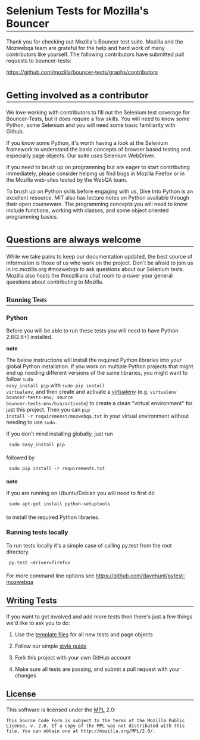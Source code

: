 <H1 STYLE="border-top: none; border-bottom: 1.10pt double #000000; border-left: none; border-right: none; padding-top: 0in; padding-bottom: 0.03in; padding-left: 0in; padding-right: 0in">
Selenium Tests for Mozilla's Bouncer</H1>
<P>Thank you for checking out Mozilla's Bouncer test suite. Mozilla
and the Mozwebqa team are grateful for the help and hard work of many
contributors like yourself. The following contributors have submitted
pull requests to bouncer-tests:</P>
<P><A HREF="https://github.com/mozilla/bouncer-tests/graphs/contributors">https://github.com/mozilla/bouncer-tests/graphs/contributors</A></P>
<H1 STYLE="border-top: none; border-bottom: 1px solid #000000; border-left: none; border-right: none; padding-top: 0in; padding-bottom: 0.03in; padding-left: 0in; padding-right: 0in">
<FONT SIZE=5>Getting involved as a contributor</FONT></H1>
<P>We love working with contributors to fill out the Selenium test
coverage for Bouncer-Tests, but it does require a few skills. You
will need to know some Python, some Selenium and you will need some
basic familiarity with Github. 
</P>
<P>If you know some Python, it's worth having a look at the Selenium
framework to understand the basic concepts of browser based testing
and especially page objects. Our suite uses Selenium WebDriver. 
</P>
<P>If you need to brush up on programming but are eager to start
contributing immediately, please consider helping us find bugs in
Mozilla Firefox or in the Mozilla web-sites tested by the WebQA team.
</P>
<P>To brush up on Python skills before engaging with us, Dive Into
Python is an excellent resource. MIT also has lecture notes on Python
available through their open courseware. The programming concepts you
will need to know include functions, working with classes, and some
object oriented programming basics. 
</P>
<H1 STYLE="border-top: none; border-bottom: 1px solid #000000; border-left: none; border-right: none; padding-top: 0in; padding-bottom: 0.03in; padding-left: 0in; padding-right: 0in">
<FONT SIZE=5>Questions are always welcome</FONT></H1>
<P>While we take pains to keep our documentation updated, the best
source of information is those of us who work on the project. Don't
be afraid to join us in irc.mozilla.org #mozwebqa to ask questions
about our Selenium tests. Mozilla also hosts the #mozillians chat
room to answer your general questions about contributing to Mozilla. 
</P>
<H2 CLASS="western" STYLE="border-top: none; border-bottom: 1px solid #000000; border-left: none; border-right: none; padding-top: 0in; padding-bottom: 0.03in; padding-left: 0in; padding-right: 0in">
<CODE CLASS="western"><FONT FACE="Thorndale, serif">Running Tests</FONT></CODE></H2>
<H3 CLASS="western">Python</H3>
<P>Before you will be able to run these tests you will need to have
Python 2.6(2.6+) installed.</P>
<P><STRONG>note</STRONG></P>
<P>The below instructions will install the required Python libraries
into your global Python installation. If you work on multiple Python
projects that might end up needing different versions of the same
libraries, you might want to follow <CODE CLASS="western">sudo
easy_install pip</CODE> with <CODE CLASS="western">sudo pip install
virtualenv</CODE>, and then create and activate a <A HREF="http://www.virtualenv.org/">virtualenv</A>
(e.g. <CODE CLASS="western">virtualenv bouncer-tests-env; source
bouncer-tests-env/bin/activate</CODE>) to create a clean &quot;virtual
environment&quot; for just this project. Then you can <CODE CLASS="western">pip
install -r requiremenst/mozwebqa.txt</CODE> in your virtual
environment without needing to use <CODE CLASS="western">sudo.</CODE></P>
<P>If you don't mind installing globally, just run</P>
<PRE CLASS="western" STYLE="margin-bottom: 0.2in"><CODE CLASS="western"> </CODE><CODE CLASS="western">sudo easy_install pip</CODE></PRE><P>
followed by</P>
<PRE CLASS="western" STYLE="margin-bottom: 0.2in"><CODE CLASS="western"> </CODE><CODE CLASS="western">sudo pip install -r requirements.txt</CODE></PRE><P>
<STRONG>note</STRONG></P>
<P>If you are running on Ubuntu/Debian you will need to first do</P>
<PRE CLASS="western" STYLE="margin-bottom: 0.2in"><CODE CLASS="western"> </CODE><CODE CLASS="western">sudo apt-get install python-setuptools</CODE></PRE><P>
to install the required Python libraries.</P>
<H3 CLASS="western">Running tests locally</H3>
<P>To run tests locally it's a simple case of calling py.test from
the root directory.</P>
<PRE CLASS="western" STYLE="margin-bottom: 0.2in"><CODE CLASS="western"> </CODE><CODE CLASS="western">py.test &ndash;driver=firefox</CODE></PRE><P>
For more command line options see
<A HREF="https://github.com/davehunt/pytest-mozwebqa">https://github.com/davehunt/pytest-mozwebqa</A></P>
<H2 CLASS="western" STYLE="border-top: none; border-bottom: 1px solid #000000; border-left: none; border-right: none; padding-top: 0in; padding-bottom: 0.03in; padding-left: 0in; padding-right: 0in">
Writing Tests</H2>
<P>If you want to get involved and add more tests then there's just a
few things we'd like to ask you to do:</P>
<OL>
	<LI><P STYLE="margin-bottom: 0in">Use the <A HREF="https://github.com/mozilla/mozwebqa-test-templates">template
	files</A> for all new tests and page objects 
	</P>
	<LI><P STYLE="margin-bottom: 0in">Follow our simple <A HREF="https://wiki.mozilla.org/QA/Execution/Web_Testing/Docs/Automation/StyleGuide">style
	guide</A> 
	</P>
	<LI><P STYLE="margin-bottom: 0in">Fork this project with your own
	GitHub account 
	</P>
	<LI><P>Make sure all tests are passing, and submit a pull request
	with your changes 
	</P>
</OL>
<H2 CLASS="western" STYLE="border-top: none; border-bottom: 1px solid #000000; border-left: none; border-right: none; padding-top: 0in; padding-bottom: 0.03in; padding-left: 0in; padding-right: 0in">
License</H2>
<P>This software is licensed under the <A HREF="http://www.mozilla.org/MPL/2.0/">MPL</A>
2.0:</P>
<PRE CLASS="western"><CODE CLASS="western">This Source Code Form is subject to the terms of the Mozilla Public</CODE>
<CODE CLASS="western">License, v. 2.0. If a copy of the MPL was not distributed with this</CODE>
<CODE CLASS="western">file, You can obtain one at http://mozilla.org/MPL/2.0/.</CODE></PRE><P>
<BR><BR>
</P>
</BODY>
</HTML>